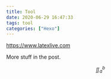 ```yaml
---
title: Tool
date: 2020-06-29 16:47:33
tags: tool
categories: ["Hexo"]
---
```


https://www.latexlive.com

<!-- more -->



More stuff in the post.

$$\iint_{a}^{b}$$